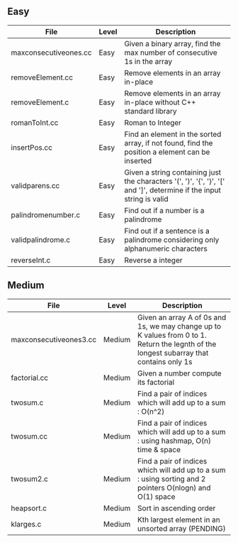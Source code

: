## Easy
| File | Level | Description |
| --- | --- | --- |
| maxconsecutiveones.cc | Easy | Given a binary array, find the max number of consecutive 1s in the array
| removeElement.cc | Easy | Remove elements in an array in-place
| removeElement.c | Easy | Remove elements in an array in-place without C++ standard library
| romanToInt.cc | Easy | Roman to Integer
| insertPos.cc | Easy | Find an element in the sorted array, if not found, find the position a element can be inserted
| validparens.cc | Easy | Given a string containing just the characters '(', ')', '{', '}', '[' and ']', determine if the input string is valid
| palindromenumber.c | Easy | Find out if a number is a palindrome
| validpalindrome.c | Easy | Find out if a sentence is a palindrome considering only alphanumeric characters
| reverseInt.c | Easy | Reverse a integer

## Medium
| File | Level | Description |
| --- | --- | --- |
| maxconsecutiveones3.cc | Medium | Given an array A of 0s and 1s, we may change up to K values from 0 to 1. Return the legnth of the longest subarray that contains only 1s 
| factorial.cc | Medium | Given a number compute its factorial 
| twosum.c | Medium | Find a pair of indices which will add up to a sum : O(n^2)
| twosum.cc | Medium | Find a pair of indices which will add up to a sum : using hashmap, O(n) time & space
| twosum2.c | Medium | Find a pair of indices which will add up to a sum : using sorting and 2 pointers O(nlogn) and O(1) space
| heapsort.c | Medium | Sort in ascending order
| klarges.c | Medium | Kth largest element in an unsorted array (PENDING)
